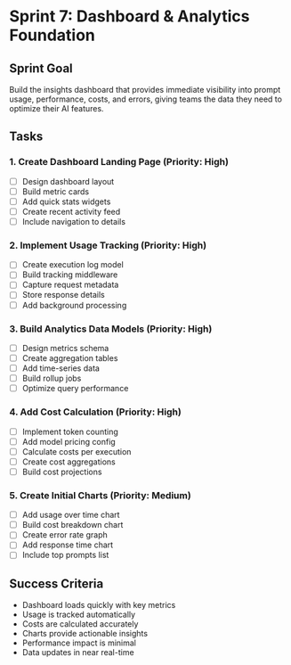 # Sprint 7: Dashboard & Analytics Foundation

## Sprint Goal
Build the insights dashboard that provides immediate visibility into prompt usage, performance, costs, and errors, giving teams the data they need to optimize their AI features.

## Tasks

### 1. Create Dashboard Landing Page (Priority: High)
- [ ] Design dashboard layout
- [ ] Build metric cards
- [ ] Add quick stats widgets
- [ ] Create recent activity feed
- [ ] Include navigation to details

### 2. Implement Usage Tracking (Priority: High)
- [ ] Create execution log model
- [ ] Build tracking middleware
- [ ] Capture request metadata
- [ ] Store response details
- [ ] Add background processing

### 3. Build Analytics Data Models (Priority: High)
- [ ] Design metrics schema
- [ ] Create aggregation tables
- [ ] Add time-series data
- [ ] Build rollup jobs
- [ ] Optimize query performance

### 4. Add Cost Calculation (Priority: High)
- [ ] Implement token counting
- [ ] Add model pricing config
- [ ] Calculate costs per execution
- [ ] Create cost aggregations
- [ ] Build cost projections

### 5. Create Initial Charts (Priority: Medium)
- [ ] Add usage over time chart
- [ ] Build cost breakdown chart
- [ ] Create error rate graph
- [ ] Add response time chart
- [ ] Include top prompts list

## Success Criteria
- Dashboard loads quickly with key metrics
- Usage is tracked automatically
- Costs are calculated accurately
- Charts provide actionable insights
- Performance impact is minimal
- Data updates in near real-time
